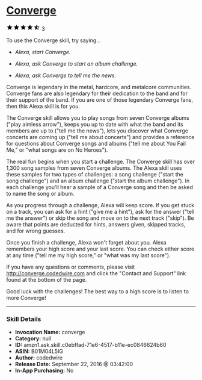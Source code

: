 # [Converge](http://alexa.amazon.com/#skills/amzn1.ask.skill.c0ebffad-71e6-4517-b11e-ec0846624b60)
![4.4 stars](../../images/ic_star_black_18dp_1x.png)![4.4 stars](../../images/ic_star_black_18dp_1x.png)![4.4 stars](../../images/ic_star_black_18dp_1x.png)![4.4 stars](../../images/ic_star_black_18dp_1x.png)![4.4 stars](../../images/ic_star_half_black_18dp_1x.png) 3

To use the Converge skill, try saying...

* *Alexa, start Converge.*

* *Alexa, ask Converge to start an album challenge.*

* *Alexa, ask Converge to tell me the news.*

Converge is legendary in the metal, hardcore, and metalcore communities. Converge fans are also legendary for their dedication to the band and for their support of the band. If you are one of those legendary Converge fans, then this Alexa skill is for you.

The Converge skill allows you to play songs from seven Converge albums ("play aimless arrow"), keeps you up to date with what the band and its members are up to ("tell me the news"), lets you discover what Converge concerts are coming up ("tell me about concerts") and provides a reference for questions about Converge songs and albums ("tell me about You Fail Me," or "what songs are on No Heroes").

The real fun begins when you start a challenge. The Converge skill has over 1,300 song samples from seven Converge albums. The Alexa skill uses these samples for two types of challenges: a song challenge ("start the song challenge") and an album challenge ("start the album challenge"). In each challenge you'll hear a sample of a Converge song and then be asked to name the song or album.

As you progress through a challenge, Alexa will keep score. If you get stuck on a track, you can ask for a hint ("give me a hint"), ask for the answer ("tell me the answer") or skip the song and move on to the next track ("skip"). Be aware that points are deducted for hints, answers given, skipped tracks, and for wrong guesses.

Once you finish a challenge, Alexa won't forget about you. Alexa remembers your high score and your last score. You can check either score at any time ("tell me my high score," or "what was my last score").

If you have any questions or comments, please visit http://converge.codedwire.com and click the "Contact and Support" link found at the bottom of the page.

Good luck with the challenges! The best way to a high score is to listen to more Converge!

***

### Skill Details

* **Invocation Name:** converge
* **Category:** null
* **ID:** amzn1.ask.skill.c0ebffad-71e6-4517-b11e-ec0846624b60
* **ASIN:** B01M04L5IG
* **Author:** codedwire
* **Release Date:** September 22, 2016 @ 03:42:00
* **In-App Purchasing:** No
